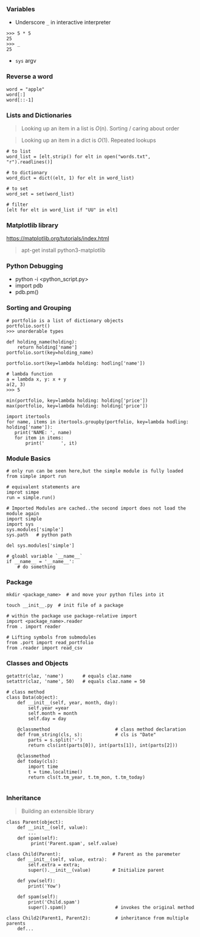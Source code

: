 ### Variables
- Underscore `_` in interactive interpreter
```
>>> 5 * 5
25
>>> _
25
```

- `sys` argv

### Reverse a word

```
word = "apple"
word[:]
word[::-1]
```

### Lists and Dictionaries
> Looking up an item in a list is *O*(n). Sorting / caring about order

> Looking up an item in a dict is *O*(1). Repeated lookups

```
# to list
word_list = [elt.strip() for elt in open("words.txt", "r").readlines()]

# to dictionary
word_dict = dict((elt, 1) for elt in word_list)

# to set
word_set = set(word_list)

# filter
[elt for elt in word_list if "UU" in elt]
```

### Matplotlib library
https://matplotlib.org/tutorials/index.html
> apt-get install python3-matplotlib

### Python Debugging
- python -i <python_script.py>
- import pdb
- pdb.pm()

### Sorting and Grouping
```
# portfolio is a list of dictionary objects
portfolio.sort()
>>> unorderable types

def holding_name(holding):
    return holding['name']    
portfolio.sort(key=holding_name)

portfolio.sort(key=lambda holding: hodling['name'])

# lambda function
a = lambda x, y: x + y
a(2, 3)
>>> 5

min(portfolio, key=lambda holding: holding['price'])
max(portfolio, key=lambda holding: holding['price'])

import itertools
for name, items in itertools.groupby(portfolio, key=lambda hodling: holding['name']):
   print('NAME: ', name)
   for item in items:
       print('      ', it)

```

### Module Basics
```
# only run can be seen here,but the simple module is fully loaded
from simple import run

# equivalent statements are
improt simpe
run = simple.run()

# Imported Modules are cached..the second import does not load the module again
import simple
import sys
sys.modules['simple']
sys.path   # python path

del sys.modules['simple']

# gloabl variable `__name__`
if __name__ = '__name__':
    # do something
```

### Package

```
mkdir <package_name>  # and move your python files into it

touch __init__.py  # init file of a package

# within the package use package-relative import
import <package_name>.reader
from . import reader

# Lifting symbols from submodules
from .port import read_portfolio
from .reader import read_csv

```

### Classes and Objects
```
getattr(claz, 'name')       # equals claz.name
setattr(claz, 'name', 50)   # equals claz.name = 50

# class method
class Data(object):
    def __init__(self, year, month, day):
        self.year =year
        self.month = month
        self.day = day
        
    @classmethod                        # class method declaration
    def from_string(cls, s):            # cls is "Date"
        parts = s.split('-')
        return cls(int(parts[0]), int(parts[1]), int(parts[2]))
        
    @classmethod
    def today(cls):
        import time
        t = time.localtime()
        return cls(t.tm_year, t.tm_mon, t.tm_today)
        
```

### Inheritance
> Building an extensible library

```
class Parent(object):
    def __init__(self, value):
        ...
    def spam(self):
         print('Parent.spam', self.value)
        
class Child(Parent):                   # Parent as the paremeter
    def __init__(self, value, extra):
        self.extra = extra;
        super().__init__(value)        # Initialize parent
        
    def yow(self):
        print('Yow')
        
    def spam(self):
        print('Child.spam')
        super().spam()                  # invokes the original method
        
class Child2(Parent1, Parent2):         # inheritance from multiple parents
    def...
```
